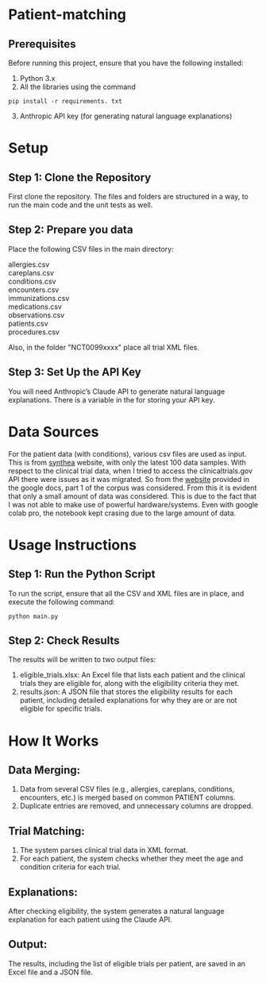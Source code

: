 # Patient-matching
## Prerequisites
Before running this project, ensure that you have the following installed:

1. Python 3.x
2. All the libraries using the command
 ```console
pip install -r requirements. txt
```
3. Anthropic API key (for generating natural language explanations)

# Setup
## Step 1: Clone the Repository

First clone the repository. The files and folders are structured in a way, to run the main code and the unit tests as well.

## Step 2: Prepare you data
Place the following CSV files in the main directory:

allergies.csv\
careplans.csv\
conditions.csv\
encounters.csv\
immunizations.csv\
medications.csv\
observations.csv\
patients.csv\
procedures.csv

Also, in the folder "NCT0099xxxx" place all trial XML files.

## Step 3: Set Up the API Key
You will need Anthropic’s Claude API to generate natural language explanations. There is a variable in the for storing your API key.

# Data Sources
For the patient data (with conditions), various csv files are used as input. This is from [synthea](https://synthea.mitre.org/downloads) website, with only the latest 100 data samples. With respect to the clinical trial data, when I tried to access the clinicaltrials.gov API there were issues as it was migrated. So from the [website](https://www.trec-cds.org/2022.html#documents) provided in the google docs, part 1 of the corpus was considered. 
From this it is evident that only a small amount of data was considered. This is due to the fact that I was not able to make use of powerful hardware/systems. Even with google colab pro, the notebook kept crasing due to the large amount of data. 

# Usage Instructions
## Step 1: Run the Python Script
To run the script, ensure that all the CSV and XML files are in place, and execute the following command:
```console
python main.py
```

## Step 2: Check Results
The results will be written to two output files:

1. eligible_trials.xlsx: An Excel file that lists each patient and the clinical trials they are eligible for, along with the eligibility criteria they met.
2. results.json: A JSON file that stores the eligibility results for each patient, including detailed explanations for why they are or are not eligible for specific trials.

# How It Works
## Data Merging:
1. Data from several CSV files (e.g., allergies, careplans, conditions, encounters, etc.) is merged based on common PATIENT columns.
2. Duplicate entries are removed, and unnecessary columns are dropped.

## Trial Matching:
1. The system parses clinical trial data in XML format.
2. For each patient, the system checks whether they meet the age and condition criteria for each trial.

## Explanations:
After checking eligibility, the system generates a natural language explanation for each patient using the Claude API.

## Output:
The results, including the list of eligible trials per patient, are saved in an Excel file and a JSON file.
